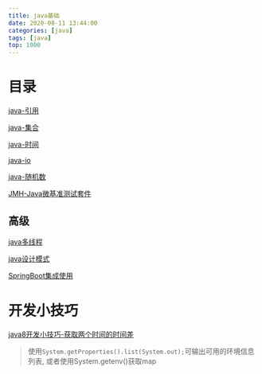 ```yaml
---
title: java基础
date: 2020-08-11 13:44:00
categories: [java]
tags: [java]
top: 1000
---
```


# 目录

[java-引用](/2020/11/30/java-引用)

[java-集合](/2020/10/14/java-集合)

[java-时间](/2020/10/22/java-时间)

[java-io](/2020/10/22/java-io)

 <!-- more -->

[java-随机数](/2020/07/13/java随机数)

[JMH-Java微基准测试套件](/2020/07/20/JMH-Java微基准测试套件)

## 高级

[java多线程](/2020/08/01/java多线程)

[java设计模式](/2020/08/11/java设计模式)

[SpringBoot集成使用](/2020/10/09/SpringBoot集成使用)

# 开发小技巧

[java8开发小技巧-获取两个时间的时间差](/2020/08/12/java8开发小技巧-获取两个时间的时间差)


> 使用```System.getProperties().list(System.out);```可输出可用的环境信息列表, 或者使用System.getenv()获取map